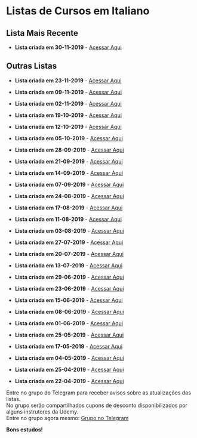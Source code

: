 # Listas de Cursos em Italiano

## Lista Mais Recente

  - **Lista criada em 30-11-2019** - [Acessar Aqui](https://github.com/ProgramacaoPratica/CursosUdemy/blob/master/Cursos%20em%20Italiano/28%20-%20Lista%20-%2030-11-2019.md)
 
## Outras Listas

  - **Lista criada em 23-11-2019** - [Acessar Aqui](https://github.com/ProgramacaoPratica/CursosUdemy/blob/master/Cursos%20em%20Italiano/27%20-%20Lista%20-%2023-11-2019.md)

  - **Lista criada em 09-11-2019** - [Acessar Aqui](https://github.com/ProgramacaoPratica/CursosUdemy/blob/master/Cursos%20em%20Italiano/26%20-%20Lista%20-%2009-11-2019.md)

  - **Lista criada em 02-11-2019** - [Acessar Aqui](https://github.com/ProgramacaoPratica/CursosUdemy/blob/master/Cursos%20em%20Italiano/25%20-%20Lista%20-%2002-11-2019.md)

  - **Lista criada em 19-10-2019** - [Acessar Aqui](https://github.com/ProgramacaoPratica/CursosUdemy/blob/master/Cursos%20em%20Italiano/24%20-%20Lista%20-%2019-10-2019.md)

  - **Lista criada em 12-10-2019** - [Acessar Aqui](https://github.com/ProgramacaoPratica/CursosUdemy/blob/master/Cursos%20em%20Italiano/23%20-%20Lista%20-%2012-10-2019.md)

  - **Lista criada em 05-10-2019** - [Acessar Aqui](https://github.com/ProgramacaoPratica/CursosUdemy/blob/master/Cursos%20em%20Italiano/22%20-%20Lista%20-%2005-10-2019.md)

  - **Lista criada em 28-09-2019** - [Acessar Aqui](https://github.com/ProgramacaoPratica/CursosUdemy/blob/master/Cursos%20em%20Italiano/21%20-%20Lista%20-%2028-09-2019.md)

  - **Lista criada em 21-09-2019** - [Acessar Aqui](https://github.com/ProgramacaoPratica/CursosUdemy/blob/master/Cursos%20em%20Italiano/20%20-%20Lista%20-%2021-09-2019.md)

  - **Lista criada em 14-09-2019** - [Acessar Aqui](https://github.com/ProgramacaoPratica/CursosUdemy/blob/master/Cursos%20em%20Italiano/19%20-%20Lista%20-%2014-09-2019.md)

  - **Lista criada em 07-09-2019** - [Acessar Aqui](https://github.com/ProgramacaoPratica/CursosUdemy/blob/master/Cursos%20em%20Italiano/18%20-%20Lista%20-%2007-09-2019.md)

  - **Lista criada em 24-08-2019** - [Acessar Aqui](https://github.com/ProgramacaoPratica/CursosUdemy/blob/master/Cursos%20em%20Italiano/17%20-%20Lista%20-%2024-08-2019.md)

  - **Lista criada em 17-08-2019** - [Acessar Aqui](https://github.com/ProgramacaoPratica/CursosUdemy/blob/master/Cursos%20em%20Italiano/16%20-%20Lista%20-%2017-08-2019.md)
  
  - **Lista criada em 11-08-2019** - [Acessar Aqui](https://github.com/ProgramacaoPratica/CursosUdemy/blob/master/Cursos%20em%20Italiano/15%20-%20Lista%20-%2011-08-2019.md)
  
  - **Lista criada em 03-08-2019** - [Acessar Aqui](https://github.com/ProgramacaoPratica/CursosUdemy/blob/master/Cursos%20em%20Italiano/14%20-%20Lista%20-%2003-08-2019.md)

  - **Lista criada em 27-07-2019** - [Acessar Aqui](https://github.com/ProgramacaoPratica/CursosUdemy/blob/master/Cursos%20em%20Italiano/13%20-%20Lista%20-%2027-07-2019.md)

  - **Lista criada em 20-07-2019** - [Acessar Aqui](https://github.com/ProgramacaoPratica/CursosUdemy/blob/master/Cursos%20em%20Italiano/12%20-%20Lista%20-%2020-07-2019.md)

  - **Lista criada em 13-07-2019** - [Acessar Aqui](https://github.com/ProgramacaoPratica/CursosUdemy/blob/master/Cursos%20em%20Italiano/11%20-%20Lista%20-%2013-07-2019.md)
 
  - **Lista criada em 29-06-2019** - [Acessar Aqui](https://github.com/ProgramacaoPratica/CursosUdemy/blob/master/Cursos%20em%20Italiano/10%20-%20Lista%20-%2029-06-2019.md)
  
  - **Lista criada em 23-06-2019** - [Acessar Aqui](https://github.com/ProgramacaoPratica/CursosUdemy/blob/master/Cursos%20em%20Italiano/09%20-%20Lista%20-%2023-06-2019.md)
  
  - **Lista criada em 15-06-2019** - [Acessar Aqui](https://github.com/ProgramacaoPratica/CursosUdemy/blob/master/Cursos%20em%20Italiano/08%20-%20Lista%20-%2015-06-2019.md)
  
  - **Lista criada em 08-06-2019** - [Acessar Aqui](https://github.com/ProgramacaoPratica/CursosUdemy/blob/master/Cursos%20em%20Italiano/07%20-%20Lista%20-%2008-06-2019.md)
  
  - **Lista criada em 01-06-2019** - [Acessar Aqui](https://github.com/ProgramacaoPratica/CursosUdemy/blob/master/Cursos%20em%20Italiano/06%20-%20Lista%20-%2001-06-2019.md)
  
  - **Lista criada em 25-05-2019** - [Acessar Aqui](https://github.com/ProgramacaoPratica/CursosUdemy/blob/master/Cursos%20em%20Italiano/05%20-%20Lista%20-%2025-05-2019.md)
  
  - **Lista criada em 17-05-2019** - [Acessar Aqui](https://github.com/ProgramacaoPratica/CursosUdemy/blob/master/Cursos%20em%20Italiano/04%20-%20Lista%20-%2017-05-2019.md)
  
  - **Lista criada em 04-05-2019** - [Acessar Aqui](https://github.com/ProgramacaoPratica/CursosUdemy/blob/master/Cursos%20em%20Italiano/03%20-%20Lista%20-%2004-05-2019.md)
  
  - **Lista criada em 25-04-2019** - [Acessar Aqui](https://github.com/ProgramacaoPratica/CursosUdemy/blob/master/Cursos%20em%20Italiano/02%20-%20Lista%20-%2025-04-2019.md)
  
  - **Lista criada em 22-04-2019** - [Acessar Aqui](https://github.com/ProgramacaoPratica/CursosUdemy/blob/master/Cursos%20em%20Italiano/01%20-%20Lista%20-%2022-04-2019.md)
  
Entre no grupo do Telegram para receber avisos sobre as atualizações das listas.  
No grupo serão compartilhados cupons de desconto disponibilizados por alguns instrutores da Udemy.  
Entre no grupo agora mesmo: [Grupo no Telegram](http://bit.ly/2UvKbVX)

**Bons estudos!**
